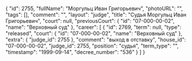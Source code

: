 {
    "id": 2755,
    "fullName": "Моргульц Иван Григорьевич",
    "photoURL": "",
    "tags": [],
    "comment": "",
    "layout": "judge",
    "title": "Судья Моргульц Иван Григорьевич",
    "court": null,
    "previousCourt": {
        "id": "07-000-00-02",
        "name": "Верховный суд"
    },
    "career": [
        {
            "id": 2769,
            "term": null,
            "type": "released",
            "court": {
                "id": "07-000-00-02",
                "name": "Верховный суд"
            },
            "extra": {
                "judge_id": 2755
            },
            "comment": "выход в отставку",
            "house_id": "07-000-00-02",
            "judge_id": 2755,
            "position": "судья",
            "term_type": "",
            "timestamp": "1999-09-14",
            "decree_number": "536"
        }
    ]
}